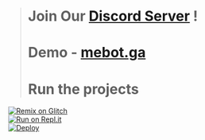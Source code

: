> # Join Our <a href="https://mebot.ga/dc">Discord Server</a> !
> # Demo - <a href="https://mebot.ga">mebot.ga</a>
> # Run the projects
[![Remix on Glitch](https://cdn.glitch.com/2703baf2-b643-4da7-ab91-7ee2a2d00b5b%2Fremix-button.svg)](https://glitch.com/edit/#!/import/github/mebotga/mebot)<br>
[![Run on Repl.it](https://repl.it/badge/github/mebotga/mebot)](https://repl.it/github/mebotga/mebot)<br>
[![Deploy](https://www.herokucdn.com/deploy/button.svg)](https://heroku.com/deploy?template=https://github.com/mebotga/mebot)
